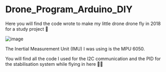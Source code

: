 # Drone_Program_Arduino_DIY

Here you will find the code wrote to make my little drone drone fly in 2018 for a study project 🚁

![image](https://user-images.githubusercontent.com/37185398/120804455-f7286600-c544-11eb-82e0-bc8cdda3fada.png)

The Inertial Measurement Unit (IMU) I was using is the MPU 6050.

You will find all the code I used for the I2C communication and the PID for the stabilisation system while flying in here 💁‍♂️
